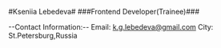 #Kseniia Lebedeva#
###Frontend Developer(Trainee)###

--Contact Information:--
Email: k.g.lebedeva@gmail.com
City: St.Petersburg,Russia

